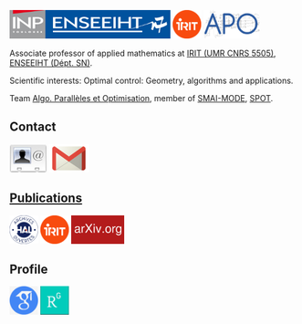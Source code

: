 <!---
ocots/ocots is a ✨ special ✨ repository because its `README.md` (this file) appears on your GitHub profile.
You can click the Preview link to take a look at your changes.
--->
[<img src="./figures/inp-enseeiht.jpg" alt="ENSEEIHT" height="50px"/>](https://www.enseeiht.fr/fr/index.html)
[<img src="./figures/logo-irit.png" alt="IRIT" height="50px"/>](https://www.irit.fr)
[<img src="./figures/logo-apo-r.jpg" alt="APO" height="50px"/>](https://www.irit.fr/departement/calcul-intensif-simulation-optimisation/equipe-apo/)


Associate professor of applied mathematics at
<a href="http://www.irit.fr/">IRIT (UMR CNRS 5505)</a>, 
<a href="http://www.enseeiht.fr/fr">ENSEEIHT (D&eacute;pt. SN)</a>.

Scientific interests: Optimal control: Geometry, algorithms and applications.

Team <a href="http://apo.enseeiht.fr/">Algo. Parall&egrave;les et Optimisation</a>,
member of
<a href="http://smai.emath.fr/spip.php?article330&lang=fr">SMAI-MODE</a>,
<a href="https://perso.math.univ-toulouse.fr/spot/">SPOT</a>.


## Contact

<a href="olivier_cots.vcf"><img src="./figures/vcard_logo.jpg" HEIGHT=50px BORDER=0 padding-right="50px"></a>
<a href="mailto:olivier.cots@toulouse-inp.fr"><img src="./figures/email_logo.png" HEIGHT=50px BORDER=0>

## Publications

<a href="https://cv.archives-ouvertes.fr/ocots" ><img src="./figures/logo-hal.png" HEIGHT="50px" BORDER="0"></a> 
<a href="https://www.irit.fr/productions-scientifiques/publications/?code=5915&nom=Olivier%20Cots" ><img src="./figures/logo-irit.png" HEIGHT="50px" BORDER="0"></a> 
<a href="https://arxiv.org/search/?searchtype=author&query=Cots%2C+O" ><img src="./figures/logo-arxiv.png" HEIGHT="50px" BORDER="0"></a>

## Profile

 <a href="https://scholar.google.fr/citations?user=JVn4K6UAAAAJ&hl=fr" ><img src="./figures/logo-scholar.jpg" HEIGHT="50px" BORDER="0"></a>
 <a href="https://www.researchgate.net/profile/Olivier_Cots" ><img src="./figures/logo_RG.png" HEIGHT="50px" BORDER="0"></a>